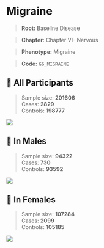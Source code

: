 # Migraine

> **Root:** Baseline Disease  

> **Chapter:** Chapter VI- Nervous  

> **Phenotype:** Migraine  

> **Code:** `G6_MIGRAINE`

## 🧪 All Participants  
> Sample size: **201606**  
> Cases: **2829**  
> Controls: **198777**
<img src="/Disease/Figures/ALL/Incidence/G6_MIGRAINE.png"/>
<CsvTable src="/public/Disease/Data/ALL/Incidence/COX_G6_MIGRAINE.csv" label="🔍 View full results" />

## 👨 In Males  
> Sample size: **94322**  
> Cases: **730**  
> Controls: **93592**
<img src="/Disease/Figures/Male/Incidence/G6_MIGRAINE.png"/>
<CsvTable src="/public/Disease/Data/Male/Incidence/COX_G6_MIGRAINE.csv" label="🔍 View full results" />

## 👩 In Females  
> Sample size: **107284**  
> Cases: **2099**  
> Controls: **105185**
<img src="/Disease/Figures/Female/Incidence/G6_MIGRAINE.png"/>
<CsvTable src="/public/Disease/Data/Female/Incidence/COX_G6_MIGRAINE.csv" label="🔍 View full results" />
